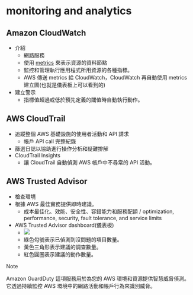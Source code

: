 # monitoring and analytics
## Amazon CloudWatch
- 介紹
  - 網路服務
  - 使用 [metrics](https://docs.aws.amazon.com/zh_tw/AmazonCloudWatch/latest/monitoring/working_with_metrics.html) 來表示資源的資料節點
  - 監控和管理執行應用程式所用資源的各種指標。
  - AWS 傳送 metrics 給 CloudWatch，CloudWatch 再自動使用 metrics 建立圖(也就是儀表板上可以看到的)
- 建立警示
  - 指標值超過或低於預先定義的閾值時自動執行動作。 

## AWS CloudTrail
- 追蹤整個 AWS 基礎設施的使用者活動和 API 請求
  - 帳戶 API call 完整紀錄
- 篩選日誌以協助進行操作分析和疑難排解
- CloudTrail Insights
  - 讓 CloudTrail 自動偵測 AWS 帳戶中不尋常的 API 活動。 

## AWS Trusted Advisor
- 檢查環境
- 根據 AWS 最佳實務提供即時建議。
  - 成本最佳化、效能、安全性、容錯能力和服務配額 / optimization, performance, security, fault tolerance, and service limits
- AWS Trusted Advisor dashboard(儀表板)
  - ![](https://explore.skillbuilder.aws/files/a/w/aws_prod1_docebosaas_com/1715482800/tk6lyKxY5HH_oG1SyiGBOw/tincan/50bb3ae9507c15309a6ecbb7b8d96d9cb455d06f/assets/57DFI8UuqARakxhv_y7m_A5IYU52xvXJw.jpg)
  - 綠色勾號表示已偵測到沒問題的項目數量。
  - 黃色三角形表示建議的調查數量。
  - 紅色圓圈表示建議的動作數量。

> [!NOTE]
> Amazon GuardDuty 這項服務用於為您的 AWS 環境和資源提供智慧威脅偵測。它透過持續監控 AWS 環境中的網路活動和帳戶行為來識別威脅。

